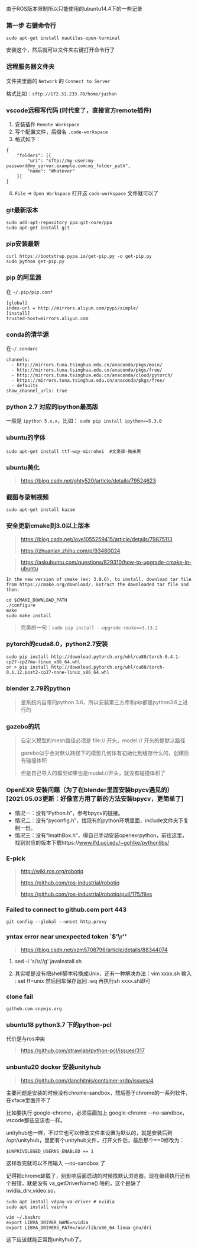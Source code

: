 由于ROS版本限制所以只能使用的ubuntu14.4下的一些记录

### 第一步 右键命令行
```
sudo apt-get install nautilus-open-terminal
```
安装这个，然后就可以文件夹右键打开命令行了

### 远程服务器文件夹
文件夹里面的 `Network` 的 `Connect to Server`

格式比如：`sftp://172.31.233.78/home/juzhan`

### vscode远程写代码 (时代变了，直接官方remote插件)
1. 安装插件 `Remote Workspace`
2. 写个配置文件，后缀名 `.code-workspace`
3. 格式如下：
```
{
    "folders": [{
        "uri": "sftp://my-user:my-password@my_server.example.com:my_folder_path",
        "name": "Whatever"
    }]
}
```
4. `File` -> `Open Workspace` 打开这 `code-workspace` 文件就可以了

### git最新版本
```
sudo add-apt-repository ppa:git-core/ppa
sudo apt-get install git
```

### pip安装最新
```
curl https://bootstrap.pypa.io/get-pip.py -o get-pip.py 
sudo python get-pip.py
```

### pip 的阿里源
在 `~/.pip/pip.conf`
```
[global]
index-url = http://mirrors.aliyun.com/pypi/simple/                          
[install]
trusted-host=mirrors.aliyun.com
```

### conda的清华源
在`~/.condarc`
```
channels:
  - http://mirrors.tuna.tsinghua.edu.cn/anaconda/pkgs/main/
  - http://mirrors.tuna.tsinghua.edu.cn/anaconda/pkgs/free/
  - http://mirrors.tuna.tsinghua.edu.cn/anaconda/cloud/pytorch/
  - https://mirrors.tuna.tsinghua.edu.cn/anaconda/pkgs/free/
  - defaults
show_channel_urls: true
```

### python 2.7 对应的ipython最高版
一般是 `ipython 5.x.x`，比如： `sudo pip install ipython==5.3.0`

### ubuntu的字体
`sudo apt-get install ttf-wqy-microhei  #文泉驿-微米黑`

### ubuntu美化
> https://blog.csdn.net/ghty520/article/details/79524623

### 截图与录制视频
`sudo apt-get install kazam`

### 安全更新cmake到3.0以上版本
> https://blog.csdn.net/love1055259415/article/details/79875113
> 
> https://zhuanlan.zhihu.com/p/93480024
>

> https://askubuntu.com/questions/829310/how-to-upgrade-cmake-in-ubuntu

```
In the new version of cmake (ex: 3.9.6), to install, download tar file from https://cmake.org/download/. Extract the downloaded tar file and then:

cd $CMAKE_DOWNLOAD_PATH
./configure
make
sudo make install
```

> 完美的一句：`sudo pip install --upgrade cmake==3.13.2`

### pytorch的cuda8.0，python2.7安装
```
sudo pip install http://download.pytorch.org/whl/cu80/torch-0.4.1-cp27-cp27mu-linux_x86_64.whl
or > pip install http://download.pytorch.org/whl/cu80/torch-0.1.12.post2-cp27-none-linux_x86_64.whl
```
### blender 2.79的python
> 是系统内自带的python 3.6，所以安装第三方库和pip都是python3.6上进行的

### gazebo的坑
> 自定义模型的mesh路径必须是 file:// 开头，model:// 开头的是默认路径
> 
> gazebo似乎会对默认路径下的模型几何体有初始化到缓存什么的，创建后有碰撞体积
> 
> 但是自己导入的模型如果也是model://开头，就没有碰撞体积了

### OpenEXR 安装问题（为了在blender里面安装bpycv遇见的）[2021.05.03更新：好像官方用了新的方法安装bpycv，更简单了]

+ 情况一：没有“Python.h”，参考bpycv的链接。
+ 情况二：没有“pyconfig.h”，找现有的python环境里面，include文件夹下复制一份。
+ 情况三：没有“ImathBox.h”，得自己手动安装openexrpython，前往这里，找到对应的版本下载https://www.lfd.uci.edu/~gohlke/pythonlibs/

### E-pick
> http://wiki.ros.org/robotiq
> 
> https://github.com/ros-industrial/robotiq
>
> https://github.com/ros-industrial/robotiq/pull/175/files

### Failed to connect to github.com port 443
```
git config --global --unset http.proxy
```

### yntax error near unexpected token `$'\r''
> https://blog.csdn.net/xzm5708796/article/details/88344074

1. sed -i 's/\r//g' javaInstall.sh

2. 其实呢是没有把shell脚本转换成Unix，还有一种解决办法：vim xxxx.sh 输入 : set ff=unix 然后回车保存返回 :wq 再执行sh xxxx.sh即可

### clone fail
`github.com.cnpmjs.org`

### ubuntu18 python3.7 下的python-pcl

代价是与ros冲突
> https://github.com/strawlab/python-pcl/issues/317

### unbuntu20 docker 安装unityhub

> https://github.com/danchitnis/container-xrdp/issues/4

主要问题是安装的时候没有chrome-sandbox，然后基于chrome的一系列软件，在xface里面开不了

比如要执行 google-chrome，必须后面加上 google-chrome --no-sandbox，vscode那些应该也一样。

unityhub也一样，不过它也可以修改文件来设置为默认的，就是安装后到 /opt/unityhub，里面有个unityhub文件，打开文件后，最后那个==0修改为：

```
$UNPRIVILEGED_USERNS_ENABLED == 1
```

这样改完就可以不用输入 --no-sandbox 了

记得把chrome卸载了，别影响后面启动的时候找默认浏览器。现在继续执行还有个报错，就是没有 va_getDriverName() 啥的，这个是缺了 nvidia_drv_video.so，

```
sudo apt install vdpau-va-driver # nvidia
sudo apt install vainfo

vim ~/.bashrc
export LIBVA_DRIVER_NAME=nvidia
export LIBVA_DRIVERS_PATH=/usr/lib/x86_64-linux-gnu/dri
```
这下应该就能正常跑unityhub了。
